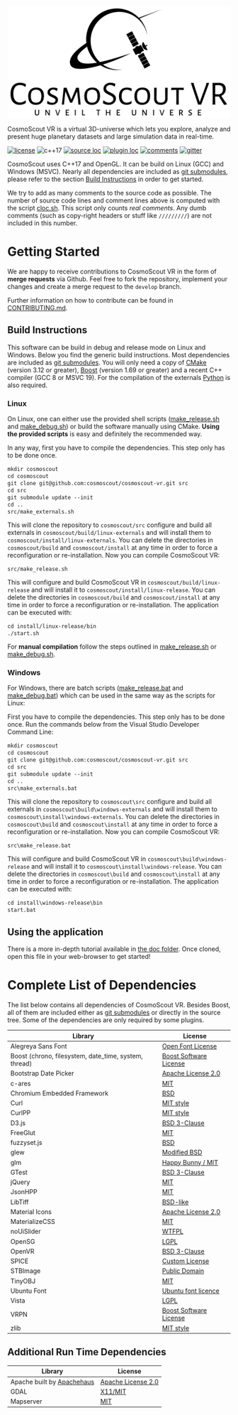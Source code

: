 <p align="center"> 
  <img src ="resources/logo/large.svg" />
</p>

CosmoScout VR is a virtual 3D-universe which lets you explore, analyze and present huge planetary datasets and large simulation data in real-time.

[![license](https://img.shields.io/badge/license-MIT-blue.svg)](LICENSE)
![c++17](https://img.shields.io/badge/C++-17-orange.svg)
[![source loc](https://img.shields.io/badge/source_loc-9.4k-green.svg)](cloc.sh)
[![plugin loc](https://img.shields.io/badge/plugin_loc-12.7k-green.svg)](cloc.sh)
[![comments](https://img.shields.io/badge/comments-2.6k-yellow.svg)](cloc.sh)
[![gitter](https://badges.gitter.im/cosmoscout/cosmoscout.svg)](https://gitter.im/cosmoscout/community)

CosmoScout uses C++17 and OpenGL. It can be build on Linux (GCC) and Windows (MSVC). Nearly all dependencies are included as [git submodules](externals), please refer to the section [Build Instructions](#build-instructions) in order to get started.

We try to add as many comments to the source code as possible. The number of source code lines and comment lines above is computed with the script [cloc.sh](cloc.sh). This script only counts *real comments*. Any dumb comments (such as copy-right headers or stuff like `/////////`) are not included in this number.

# Getting Started

We are happy to receive contributions to CosmoScout VR in the form of **merge requests** via Github. Feel free to fork the repository, implement your changes and create a merge request to the `develop` branch.

Further information on how to contribute can be found in [CONTRIBUTING.md](CONTRIBUTING.md).

## Build Instructions

This software can be build in debug and release mode on Linux and Windows. Below you find the generic build instructions. Most dependencies are included as [git submodules](externals). You will only need a copy of [CMake](https://cmake.org/) (version 3.12 or greater), [Boost](https://www.boost.org/) (version 1.69 or greater) and a recent C++ compiler (GCC 8 or MSVC 19). For the compilation of the externals [Python](https://www.python.org/) is also required.

### Linux

On Linux, one can either use the provided shell scripts ([make_release.sh](make_release.sh) and [make_debug.sh](make_debug.sh)) or build the software manually using CMake. **Using the provided scripts** is easy and definitely the recommended way.

In any way, first you have to compile the dependencies. This step only has to be done once.

```shell
mkdir cosmoscout
cd cosmoscout
git clone git@github.com:cosmoscout/cosmoscout-vr.git src
cd src
git submodule update --init
cd ..
src/make_externals.sh
```

This will clone the repository to `cosmoscout/src` configure and build all externals in `cosmoscout/build/linux-externals` and will install them to `cosmoscout/install/linux-externals`. You can delete the directories in `cosmoscout/build` and `cosmoscout/install` at any time in order to force a reconfiguration or re-installation. Now you can compile CosmoScout VR:

```shell
src/make_release.sh
```

This will configure and build CosmoScout VR in `cosmoscout/build/linux-release` and will install it to `cosmoscout/install/linux-release`. You can delete the directories in `cosmoscout/build` and `cosmoscout/install` at any time in order to force a reconfiguration or re-installation. The application can be executed with:

```shell
cd install/linux-release/bin
./start.sh
```

For **manual compilation** follow the steps outlined in [make_release.sh](make_release.sh) or [make_debug.sh](make_debug.sh).

### Windows

For Windows, there are batch scripts ([make_release.bat](make_release.bat) and [make_debug.bat](make_debug.bat)) which can be used in the same way as the scripts for Linux:

First you have to compile the dependencies. This step only has to be done once. Run the commands below from the Visual Studio Developer Command Line:

```batch
mkdir cosmoscout
cd cosmoscout
git clone git@github.com:cosmoscout/cosmoscout-vr.git src
cd src
git submodule update --init
cd ..
src\make_externals.bat
```

This will clone the repository to `cosmoscout\src` configure and build all externals in `cosmoscout\build\windows-externals` and will install them to `cosmoscout\install\windows-externals`. You can delete the directories in `cosmoscout\build` and `cosmoscout\install` at any time in order to force a reconfiguration or re-installation. Now you can compile CosmoScout VR:

```batch
src\make_release.bat
```

This will configure and build CosmoScout VR in `cosmoscout\build\windows-release` and will install it to `cosmoscout\install\windows-release`. You can delete the directories in `cosmoscout\build` and `cosmoscout\install` at any time in order to force a reconfiguration or re-installation. The application can be executed with:

```batch
cd install\windows-release\bin
start.bat
```

## Using the application

There is a more in-depth tutorial available in [the doc folder](doc/intro.html). Once cloned, open this file in your web-browser to get started!


# Complete List of Dependencies

The list below contains all dependencies of CosmoScout VR. Besides Boost, all of them are included either as [git submodules](externals) or directly in the source tree. Some of the dependencies are only required by some plugins.

| Library | License |
|---|---|
| Alegreya Sans Font | [Open Font License ](https://fonts.google.com/specimen/Alegreya+Sans) |
| Boost (chrono, filesystem, date_time, system, thread) | [Boost Software License](http://www.boost.org/LICENSE_1_0.txt) |
| Bootstrap Date Picker | [Apache License 2.0](https://github.com/uxsolutions/bootstrap-datepicker/blob/master/LICENSE) |
| c-ares | [MIT](https://c-ares.haxx.se/license.html) |
| Chromium Embedded Framework | [BSD](https://bitbucket.org/chromiumembedded/cef/raw/a5a5e7ff08129f4122437dfdbba93d2a746c5c59/LICENSE.txt) |
| Curl | [MIT style](https://curl.haxx.se/legal/licmix.html) |
| CurlPP | [MIT style](https://github.com/jpbarrette/curlpp/blob/master/doc/LICENSE) |
| D3.js | [BSD 3-Clause](https://github.com/d3/d3/blob/master/LICENSE) |
| FreeGlut | [MIT](https://sourceforge.net/p/freeglut/code/HEAD/tree/trunk/freeglut/freeglut/COPYING) |
| fuzzyset.js | [BSD](https://github.com/Glench/fuzzyset.js) |
| glew | [Modified BSD](http://glew.sourceforge.net/glew.txt) |
| glm | [Happy Bunny / MIT](https://glm.g-truc.net/copying.txt) |
| GTest | [BSD 3-Clause](https://github.com/google/googletest/blob/master/googletest/LICENSE) |
| jQuery | [MIT](https://jquery.org/license/) |
| JsonHPP | [MIT](https://github.com/nlohmann/json/blob/develop/LICENSE.MIT) |
| LibTiff | [BSD-like](http://www.libtiff.org/misc.html) |
| Material Icons | [Apache License 2.0](https://github.com/google/material-design-icons/blob/master/LICENSE) |
| MaterializeCSS | [MIT](https://github.com/Dogfalo/materialize/blob/master/LICENSE) |
| noUiSlider | [WTFPL](http://www.wtfpl.net/about/) |
| OpenSG | [LGPL](https://sourceforge.net/p/opensg/code/ci/master/tree/COPYING) |
| OpenVR | [BSD 3-Clause](https://github.com/ValveSoftware/openvr/blob/master/LICENSE) |
| SPICE | [Custom License](https://naif.jpl.nasa.gov/naif/rules.html) |
| STBImage | [Public Domain](https://github.com/nothings/stb/blob/master/docs/why_public_domain.md) |
| TinyOBJ | [MIT](https://github.com/syoyo/tinyobjloader/blob/master/LICENSE) |
| Ubuntu Font | [Ubuntu font licence](https://www.ubuntu.com/legal/terms-and-policies/font-licence) |
| Vista | [LGPL](https://sourceforge.net/projects/vistavrtoolkit/) |
| VRPN | [Boost Software License](https://github.com/vrpn/vrpn/wiki/License) |
| zlib | [MIT style](https://zlib.net/zlib_license.html) |

## Additional Run Time Dependencies

| Library | License |
|---|---|
| Apache built by [Apachehaus](https://www.apachehaus.com/cgi-bin/download.plx) | [Apache License 2.0](https://www.apache.org/licenses/) |
| GDAL | [X11/MIT](https://trac.osgeo.org/gdal/wiki/FAQGeneral#WhatlicensedoesGDALOGRuse) |
| Mapserver | [MIT](http://mapserver.org/copyright.html) |

